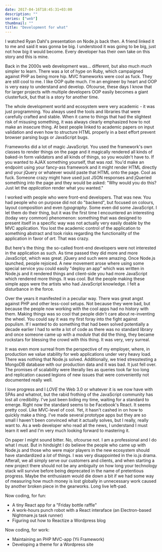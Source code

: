 ```yaml
---
date: 2017-04-16T18:45:31+03:00
description: ""
series: ["web"]
thumbnail: ""
title: "Development for what"
---
```


I watched Ryan Dahl's presentation on Node.js back then. A friend linked it to me and said it was gonna be big. I understood it was going to be big, just not how big it would become. Every developer has their own take on this story and this is mine. 
<!--more-->

Back in the 2000s web development was... different, but also much _much_ simpler to learn. There was a lot of hype on Ruby, which campaigned against PHP as being more hip. MVC frameworks were cool as fuck. They are still cool to me. I like OOP quite much. I'm an engineer by heart and OOP is very easy to understand and develop. Ofcourse, these days I know that for larger projects with multiple developers OOP easily becomes a giant clusterfuck, but that is a story for another time.

The whole development world and ecosystem were very academic - it was just programming. You always used the tools and libraries that were carefully crafted and stable. When it came to things that had the slightest risk of misusing something, it was always clearly emphasized how to not make an insecure thing. At best people linked to academic papers on input validation and even how to structure HTML properly in a best effort prevent browser parsing bugs or JavaScript bugs. 

Frameworks did a lot of magic JavaScript. You used the framework's own classes to render things on the page and it magically rendered all kinds of baked-in form validators and all kinds of things, so you wouldn't have to. If you wanted to AJAX something yourself, that was _rad_. You'd make an endpoint using your fancy-ass framework and it might render HTML directly and your jQuery or whatever would paste that HTML onto the page. Cool as fuck. Someone crazy might have used just JSON responses and jQueried something into the page and they would be asked: "Why would you do this? Just let the _application_ render what you wanted."

I worked with people who were front-end developers. That was new. You had people who on purpose did not do "backend", but focused on colours, layout composition and even _typography_. Some even did some JavaScript. I let them do their thing, but it was the first time I encountered an interesting (today very common) phenomenon: something that was designed to present itself in a specific way was not actually very easily doable by the MVC application. You lost the academic control of the application to something abstract and took risks regarding the functionality of the application in favor of _art_. That was crazy.

But here's the thing: the so-called front-end developers were not interested in the application as such. As time passed they did more and more JavaScript, which was great. jQuery and such were amazing. Once Node.js launched, people rejoiced. A new movement arose where using some special service you could easily "deploy an app" which was written in Node.js and it rendered things and client-side you had more JavaScript which rendered more things. It was cool. But the people making these simple apps were the artists who had JavaScript knowledge. I felt a disturbance in the force.

Over the years it manifested in a peculiar way. There was great angst against PHP and other less-cool setups. Not because they were bad, but because the people now working with the cool apps had no history with them. Making things was so cool that people didn't care about re-inventing the wheel. You could say it was my first foray into the fight against populism. If I wanted to do something that had been solved potentially a decade earlier I had to write a lot of code as there was no standard library and once someone came up with a _module_ that did the thing, they became rockstars for blessing the crowd with this thing. It was very, very surreal.

It was even more surreal from the perspective of my employer, where, in production we value stability for web applications under very heavy load. There was nothing that Node.js solved. Additionally, we tried stresstesting a MongoDB database with our production data and it was bad. It just fell over. The promises of scalability were literally lies as queries took far too long and replication caused legions of new issues that were conveniently not documented really well.

I love progress and I _LOVE_ the Web 3.0 or whatever it is we now have with SPAs and whatnot, but the rabid frothing of the JavaScript community has lost all credibility. I've just been biding my time, waiting for a standard to emerge. Right now the standard seems to be Facebook's React. It seems pretty cool. Like MVC-level of cool. Yet, it hasn't cashed in on how to quickly make a thing. I've made several prototype apps but they are so small I haven't been convinced what it actually solves, but I really, really want to. As a web developer who read all the news, I understand I must learn it well and I'm very much looking forward to mastering it.

On paper I might sound bitter. No, ofcourse not. I am a professional and I do what I must. But in hindsight I do believe the people who came up with Node.js and those who were major players in the new ecosystem should have standardized a _lot_ of things. I was very disappointed in the io.js drama. Afterall, we all simply serve our customers and clients, and when starting a new project there should not be any ambiguity on how long your technology stack will survive before being deprecated in the name of pretentious progress. Maybe the enthusiasm would die down a bit if we had some way of measuring how much money is lost globally in unnecessary work caused by another broken piece in the gearworks. Long live left-pad.

Now coding, for fun: 

- A tiny React app for a "Friday bottle raffle"
- A work-hours punch robot with a React interaface (an Electron-based Nightmare.js task runner)
- Figuring out how to Reactize a Wordpress blog

Now coding, for work: 

- Maintaining an PHP MVC-app (Yii Framework)
- Developing a theme for a Wordpress site
